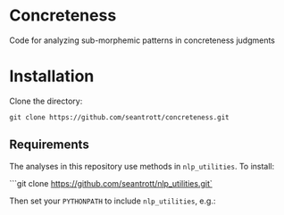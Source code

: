 # Concreteness
Code for analyzing sub-morphemic patterns in concreteness judgments

# Installation

Clone the directory:

```git clone https://github.com/seantrott/concreteness.git```

## Requirements

The analyses in this repository use methods in `nlp_utilities`. To install:

```git clone https://github.com/seantrott/nlp_utilities.git`

Then set your `PYTHONPATH` to include `nlp_utilities`, e.g.:

```export PYTHONPATH={path_to_nlp_utilities}/nlp_utilities:$PYTHONPATH

